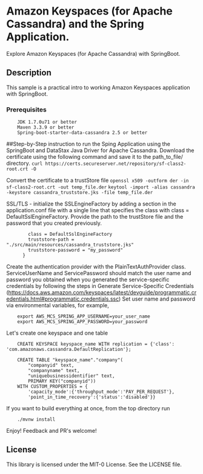 # Amazon Keyspaces (for Apache Cassandra) and the Spring Application.

Explore Amazon Keyspaces (for Apache Cassandra) with SpringBoot.
## Description 
This sample is a practical intro to working Amazon Keyspaces application with SpringBoot.

### Prerequisites
````
    JDK 1.7.0u71 or better
    Maven 3.3.9 or better
    Spring-boot-starter-data-cassandra 2.5 or better
````

##Step-by-Step instruction to run the Sping Application using the SpringBoot and DataStax Java Driver for Apache Cassandra. 
Download the certificate using the following command and save it to the path_to_file/ directory.
```curl https://certs.secureserver.net/repository/sf-class2-root.crt -O```

Convert the certificate to a trustStore file
```openssl x509 -outform der -in sf-class2-root.crt -out temp_file.der```
```keytool -import -alias cassandra -keystore cassandra_truststore.jks -file temp_file.der```

SSL/TLS - initialize the SSLEngineFactory by adding a section in the application.conf file with a single 
line that specifies the class with class = DefaultSslEngineFactory. Provide the path to 
the trustStore file and the password that you created previously.
``` advanced.ssl-engine-factory {
        class = DefaultSslEngineFactory
        truststore-path = "./src/main/resources/cassandra_truststore.jks"
        truststore-password = "my_password"
      }
```

Create the authentication provider with the PlainTextAuthProvider class. ServiceUserName and ServicePassword should match 
the user name and password you obtained when you generated the service-specific credentials by following the steps in 
Generate Service-Specific Credentials 
(https://docs.aws.amazon.com/keyspaces/latest/devguide/programmatic.credentials.html#programmatic.credentials.ssc)
Set user name and password via environmental variables, for example, 
``` 
    export AWS_MCS_SPRING_APP_USERNAME=your_user_name 
    export AWS_MCS_SPRING_APP_PASSWORD=your_password 
```
Let's create one keyspace and one table

````
    CREATE KEYSPACE keyspace_name WITH replication = {'class': 'com.amazonaws.cassandra.DefaultReplication'};
````

````
    CREATE TABLE "keyspace_name"."company"(
        "companyid" text,
        "companyname" text,
        "uniquebusinessidentifier" text,
        PRIMARY KEY("companyid"))
    WITH CUSTOM_PROPERTIES = {
        'capacity_mode':{'throughput_mode':'PAY_PER_REQUEST'},
        'point_in_time_recovery':{'status':'disabled'}}
````

If you want to build everything at once, from the top directory run

```
    ./mvnw install
```

Enjoy! Feedback and PR's welcome!

## License

This library is licensed under the MIT-0 License. See the LICENSE file.
  